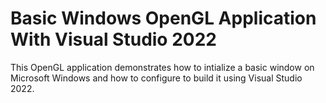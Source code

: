 # Basic Windows OpenGL Application With Visual Studio 2022

This OpenGL application demonstrates how to intialize a basic window on Microsoft Windows and how to configure to build it using Visual Studio 2022.
